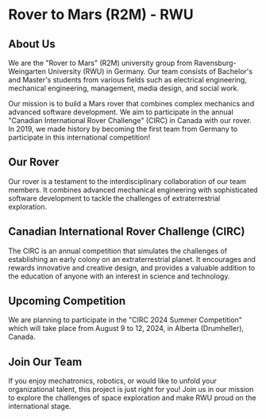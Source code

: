# Rover to Mars (R2M) - RWU

## About Us

We are the "Rover to Mars" (R2M) university group from Ravensburg-Weingarten University (RWU) in Germany. Our team consists of Bachelor's and Master's students from various fields such as electrical engineering, mechanical engineering, management, media design, and social work. 

Our mission is to build a Mars rover that combines complex mechanics and advanced software development. We aim to participate in the annual "Canadian International Rover Challenge" (CIRC) in Canada with our rover. In 2019, we made history by becoming the first team from Germany to participate in this international competition!

## Our Rover

Our rover is a testament to the interdisciplinary collaboration of our team members. It combines advanced mechanical engineering with sophisticated software development to tackle the challenges of extraterrestrial exploration. 

## Canadian International Rover Challenge (CIRC)

The CIRC is an annual competition that simulates the challenges of establishing an early colony on an extraterrestrial planet. It encourages and rewards innovative and creative design, and provides a valuable addition to the education of anyone with an interest in science and technology. 

## Upcoming Competition

We are planning to participate in the "CIRC 2024 Summer Competition" which will take place from August 9 to 12, 2024, in Alberta (Drumheller), Canada.

## Join Our Team

If you enjoy mechatronics, robotics, or would like to unfold your organizational talent, this project is just right for you! Join us in our mission to explore the challenges of space exploration and make RWU proud on the international stage.